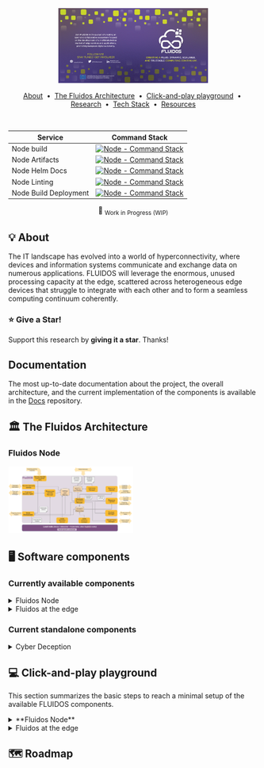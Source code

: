 <div style="text-align:center"><img src=".assets/img/fluidos-banner.png" style="max-width: 60%;"/></div>


<p align="center">
  <a href="#bulb-about">About</a> &nbsp;&bull;&nbsp;
  <a href="#classical_building-the-fluidos-architecture">The Fluidos Architecture</a> &nbsp;&bull;&nbsp;
  <a href="#computer-click-and-play-playground">Click-and-play playground</a> &nbsp;&bull;&nbsp;
  <a href="#mag_right-research">Research</a> &nbsp;&bull;&nbsp;
  <a href="#toolbox-tech-stack">Tech Stack</a> &nbsp;&bull;&nbsp;
  <a href="#book-references-and-resources">Resources</a>
</p>

<br>

<div align="center">

|Service|Command Stack|
|---------------|:----------------------------------------------------------------------------------------------------------------------------------------------------------------------------------------------------------------------------------------:
| Node build      |          [![Node - Command Stack](https://github.com/fluidos-project/node/actions/workflows/build.yaml/badge.svg)](https://github.com/fluidos-project/node/actions/workflows/build.yaml)
| Node Artifacts     |          [![Node - Command Stack](https://github.com/fluidos-project/node/actions/workflows/check_artifacts.yaml/badge.svg)](https://github.com/fluidos-project/node/actions/workflows/check_artifacts.yaml)
| Node Helm Docs     |          [![Node - Command Stack](https://github.com/fluidos-project/node/actions/workflows/check-helm-documentation.yml/badge.svg)](https://github.com/fluidos-project/node/actions/workflows/check-helm-documentation.yml) 
| Node Linting    |          [![Node - Command Stack](https://github.com/fluidos-project/node/actions/workflows/lint.yaml/badge.svg)](https://github.com/fluidos-project/node/actions/workflows/lint.yaml) 
| Node Build Deployment    |          [![Node - Command Stack](https://github.com/fluidos-project/node/actions/workflows/pages/pages-build-deployment/badge.svg)](https://github.com/fluidos-project/node/actions/workflows/pages/pages-build-deployment) 


 :construction: <sub>Work in Progress (WIP)</sub>

</div>

 
## :bulb: About

The IT landscape has evolved into a world of hyperconnectivity, where devices and information systems communicate and exchange data on numerous applications. FLUIDOS will leverage the enormous, unused processing capacity at the edge, scattered across heterogeneous edge devices that struggle to integrate with each other and to form a seamless computing continuum coherently.

### :star: Give a Star! 

Support this research by **giving it a star**. Thanks!

## Documentation

The most up-to-date documentation about the project, the overall architecture, and the current implementation of the components is available in the [Docs](https://github.com/fluidos-project/Docs) repository.

## :classical_building: The Fluidos Architecture

### Fluidos Node
<div><img src=".assets/img/fluidos-node.png" style="max-width: 50%;"/></div>


## :desktop_computer: Software components

### Currently available components

<details>
    <summary> Fluidos Node </summary>

- A component that can consist of either a single device or a set of devices, primarily serving as a representation of a Kubernetes node. It is managed by a singular Kubernetes Control Plane. For additional information, kindly consult the [FLUIDOS node repository](https://github.com/fluidos-project/node)

</details>


<details>
    <summary> Fluidos at the edge</summary>

- FLUIDOS at the edge: a minimal architecture for running the FLUIDOS components at the edge of the network on some STM boards, leveraging KubeEdge.

</details>

### Current standalone components

<details>
    <summary> Cyber Deception </summary>

- A component to provide Cloud Native Cyber Deception as a service, thus enhancing the overall security of the FLUIDOS ecosystem. For additional information, kindly consult the [Cyber Deception repository](https://github.com/fluidos-project/cyber-deception)

</details>

## :computer: Click-and-play playground
This section summarizes the basic steps to reach a minimal setup of the available FLUIDOS components.

<details>
    <summary>**Fluidos Node**</summary>

### Fluidos Node

- Explore the FLUIDOS node with our step-by-step guide to effortlessly set up a FLUIDOS Node testbed using KIND (Kubernetes in Docker), which represents the simplest method to install this software on your local machine. [Begin your journey here.](https://github.com/fluidos-project/node/tree/main/testbed/kind)

</details>

<details>
    <summary> Fluidos at the edge </summary>

### Fluidos at the edge

- A minimal architecture for running the FLUIDOS components at the edge of the network on some STM boards, leveraging KubeEdge.

</details>


## :world_map: Roadmap